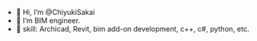 - 👋 Hi, I’m @ChiyukiSakai
- 👀 I’m BIM engineer.
- 🌱 skill: Archicad, Revit, bim add-on development, c++, c#, python, etc.
<!--- 💞️ I’m looking to collaborate on ...
- 📫 How to reach me ... --->

<!---
ChiyukiSakai/ChiyukiSakai is a ✨ special ✨ repository because its `README.md` (this file) appears on your GitHub profile.
You can click the Preview link to take a look at your changes.
--->
